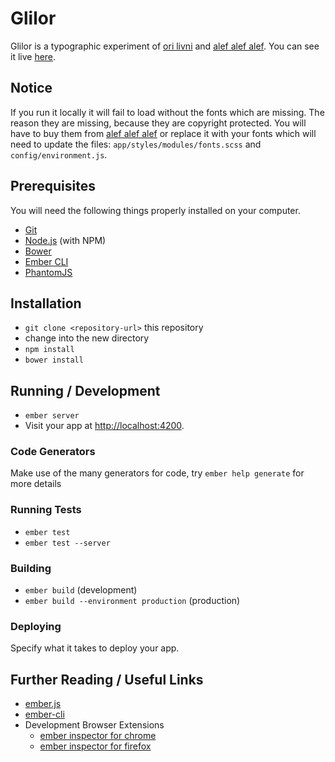 # Glilor

Glilor is a typographic experiment of [ori livni](http://www.orilivni.com) and [alef alef alef](http://www.alefalefalef.co.il).
You can see it live [here](http://glilor.alefalefalef.co.il).

## Notice

If you run it locally it will fail to load without the fonts which are missing. The reason they are missing, because they are copyright protected. You will have to buy them from [alef alef alef](http://www.alefalefalef.co.il) or replace it with your fonts which will need to update the files: `app/styles/modules/fonts.scss` and `config/environment.js`.

## Prerequisites

You will need the following things properly installed on your computer.

* [Git](http://git-scm.com/)
* [Node.js](http://nodejs.org/) (with NPM)
* [Bower](http://bower.io/)
* [Ember CLI](http://www.ember-cli.com/)
* [PhantomJS](http://phantomjs.org/)

## Installation

* `git clone <repository-url>` this repository
* change into the new directory
* `npm install`
* `bower install`

## Running / Development

* `ember server`
* Visit your app at [http://localhost:4200](http://localhost:4200).

### Code Generators

Make use of the many generators for code, try `ember help generate` for more details

### Running Tests

* `ember test`
* `ember test --server`

### Building

* `ember build` (development)
* `ember build --environment production` (production)

### Deploying

Specify what it takes to deploy your app.

## Further Reading / Useful Links

* [ember.js](http://emberjs.com/)
* [ember-cli](http://www.ember-cli.com/)
* Development Browser Extensions
  * [ember inspector for chrome](https://chrome.google.com/webstore/detail/ember-inspector/bmdblncegkenkacieihfhpjfppoconhi)
  * [ember inspector for firefox](https://addons.mozilla.org/en-US/firefox/addon/ember-inspector/)

